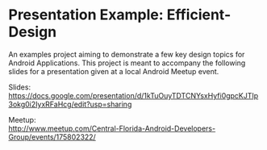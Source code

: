 Presentation Example: Efficient-Design
=====================================

An examples project aiming to demonstrate a few key design topics for Android Applications. This project is meant to accompany the following slides for a presentation given at a local Android Meetup event.

Slides:<br>
https://docs.google.com/presentation/d/1kTuOuyTDTCNYsxHyfi0gpcKJTIp3okg0i2IyxRFaHcg/edit?usp=sharing

Meetup:<br>
http://www.meetup.com/Central-Florida-Android-Developers-Group/events/175802322/
